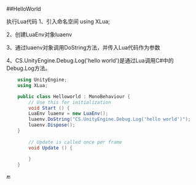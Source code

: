 ##HelloWorld

执行Lua代码
1、引入命名空间 using XLua;

2、创建LuaEnv对象luaenv

3、通过luaenv对象调用DoString方法，并传入Lua代码作为参数

4、CS.UnityEngine.Debug.Log('hello world')是通过Lua调用C#中的Debug.Log方法。


```csharp
    using UnityEngine;
    using XLua;

    public class Helloworld : MonoBehaviour {
        // Use this for initialization
        void Start () {
        LuaEnv luaenv = new LuaEnv();
        luaenv.DoString("CS.UnityEngine.Debug.Log('hello world')");
        luaenv.Dispose();
    }
	
        // Update is called once per frame
        void Update () {
	
        }
    }
```

🔚